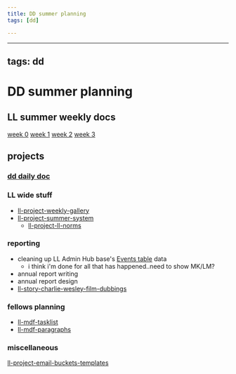 ```yaml
---
title: DD summer planning
tags: [dd]

---
```


---
tags: dd
---

# DD summer planning


## LL summer weekly docs
[week 0](https://hackmd.io/P_BLWWrfSTmOjsWTAWqAfw?view)
[week 1](https://hackmd.io/6FfmbnrHStidvXye3Rqrtw?view)
[week 2](https://hackmd.io/EtiXmgwbRMu4Rui2pALbcA?view)
[week 3](https://hackmd.io/GrDpjkEJTTakL_LMY2AGmg)


## projects

### [dd daily doc](/O3ENLvIuQmiHyJX-rHe0Yg)

### LL wide stuff
- [ll-project-weekly-gallery](/xl0GCcu8QBS38DQKSguTEQ)
- [ll-project-summer-system](https://hackmd.io/L1bJvNwkQkKlsN567JinsQ?view)
    - [ll-project-ll-norms](https://hackmd.io/bTQn-2m1RAq1C7g7vT-a8Q?view)
    
### reporting
- cleaning up LL Admin Hub base's [Events table](https://airtable.com/appOgUGNrRPyW0xRm/tblRxAQh0pAXtBxUl/viwVl5ESbIx0sL8uT?blocks=hide) data
    - i think i'm done for all that has happened..need to show MK/LM?
- annual report writing
- annual report design
- [ll-story-charlie-wesley-film-dubbings](https://hackmd.io/6hMFw3f6RQKUPFf1t9-0YQ?view)


### fellows planning
- [ll-mdf-tasklist](https://hackmd.io/K0GEYCJsSJ2MQfeKUo9wUQ?view)
- [ll-mdf-paragraphs](/UZd4H-ppRcS1xmzfgs0c5A)

### miscellaneous
[ll-project-email-buckets-templates](/iZTePutxRi2gWhxNXh6nXQ)

